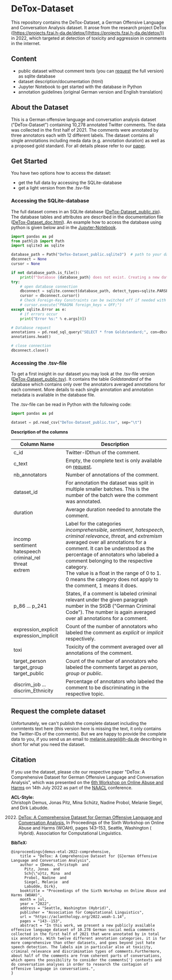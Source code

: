 # DeTox-Dataset

This repository contains the DeTox-Dataset, a German Offensive Language and Conversation Analysis dataset. It arose from
the research project DeTox ([https://projects.fzai.h-da.de/detox/](https://projects.fzai.h-da.de/detox/)) in 2022, which
targeted at detection of toxicity and aggression in comments in the internet.

## Content

- public dataset without comment texts (you can [request](#request-the-complete-dataset) the full version) as sqlite
  database
- dataset description/documentation (html)
- Jupyter Notebook to get started with the database in Python
- annotation guidelines (original German version and English translation)

## About the Dataset

This is a German offensive language and conversation analysis dataset ("DeTox-Dataset") containing 10,278 annotated
Twitter comments. The data was collected in the first half of 2021. The comments were annotated by three annotators each
with 12 different labels. The dataset contains all single annotations including meda data (e.g. annotation duration) as
well as a proposed gold standard.
For all details please refer to our [paper](https://aclanthology.org/2022.woah-1.14/).

## Get Started

You have two options how to access the dataset:

- get the full data by accessing the SQLite-database
- get a light version from the .tsv-file

### Accessing the SQLite-database

The full dataset comes in an SQLite database ([DeTox-Dataset_public.zip](DeTox-Dataset_public.zip)). The database tables
and attributes are described in the documentation
file ([DeTox-Dataset_doc.html](DeTox-Dataset_doc.html)).
An example how to access the database using python is given below and in the [Jupyter-Notebook](get-started.ipynb).

```python
import pandas as pd
from pathlib import Path
import sqlite3 as sqlite

database_path = Path("DeTox-Dataset_public.sqlite3")  # path to your database file
dbconnect = None
cursor = None

if not database_path.is_file():
    print(f"Database {database_path} does not exist. Creating a new database now ...")
try:
    # open database connection
    dbconnect = sqlite.connect(database_path, detect_types=sqlite.PARSE_DECLTYPES | sqlite.PARSE_COLNAMES)
    cursor = dbconnect.cursor()
    # Check Foreign-Key Constraints can be switched off if needed with the following line:
    # cursor.execute("PRAGMA foreign_keys = OFF;")
except sqlite.Error as e:
    # if errors occur
    print("Error %s:" % e.args[0])

# Database request
annotations = pd.read_sql_query("SELECT * from Goldstandard;", con=dbconnect)
annotations.head()

# close connection
dbconnect.close()
``` 

### Accessing the .tsv-file

To get a first insight in our dataset you may look at the .tsv-file
version ([DeTox-Dataset_public.tsv](DeTox-Dataset_public.tsv)). It contains the table _Goldstandard_ of the database
which contains only over the annotators averaged annotations for each comment. More details to each single
annotation and annotation metadata is available in the database file.

The .tsv-file can be read in Python with the following code:

```python
import pandas as pd

dataset = pd.read_csv("DeTox-Dataset_public.tsv", sep="\t")
```

**Description of the columns**

| Column Name                                                                | Description                                                                                                                                                                                                                                                                                                                                                                                                 |  
|----------------------------------------------------------------------------|-------------------------------------------------------------------------------------------------------------------------------------------------------------------------------------------------------------------------------------------------------------------------------------------------------------------------------------------------------------------------------------------------------------|
| c_id                                                                       | Twitter-IDthun of the comment.                                                                                                                                                                                                                                                                                                                                                                              |
| c_text                                                                     | Empty, the complete text is only available on [request](#request-the-complete-dataset).                                                                                                                                                                                                                                                                                                                     |
| nb_annotators                                                              | Number of annotations of the comment.                                                                                                                                                                                                                                                                                                                                                                       |
| dataset_id                                                                 | For annotation the dataset was split in multiple smaller batches. This is the number of the batch were the comment was annotated.                                                                                                                                                                                                                                                                           |
| duration                                                                   | Average duration needed to annotate the comment.                                                                                                                                                                                                                                                                                                                                                            |
| incomp<br/>sentiment<br/>hatespeech<br/>criminal_rel<br/>threat<br/>extrem | Label for the categories _incomprehensible_, _sentiment_, _hatespeech_, _criminal relevance_, _threat_, and _extremism_ averaged over all annotations for a comment. It can be understood as the percentage of annotators who labeled a comment belonging to the respective category.<br/>The value is a float in the range of 0 to 1. 0 means the category does not apply to the comment, 1 means it does. |
| p_86 ... p_241                                                             | States, if a comment is labeled criminal relevant under the given paragraph number in the StGB ("German Criminal Code"). The number is again averaged over all annotations for a comment.                                                                                                                                                                                                                   |
| expression_explicit<br/>expression_implicit                                | Count of the number of annotators who labeled the comment as _explicit_ or _implicit_ respectively.                                                                                                                                                                                                                                                                                                         |
| toxi                                                                       | Toxicity of the comment averaged over all annotations of the comment.                                                                                                                                                                                                                                                                                                                                       |
| target_person<br/>target_group<br/>target_public                           | Count of the number of annotators who labeled the comments target as _person_, _group_ or _public_.                                                                                                                                                                                                                                                                                                         |
| discrim_job ... discrim_Ethnicity                                          | Percentage of annotators who labeled the comment to be discriminating in the respective topic.                                                                                                                                                                                                                                                                                                              |

## Request the complete dataset

Unfortunately, we can't publish the complete dataset including the commtents text here (this version here is missing the
text, it only contains the Twitter-IDs of the comments). But we are happy to provide the complete data to you, if you
send us an email to [melanie.siegel@h-da.de](mailto:melanie.siegel@h-da.de?subject=[GitHub]%20DeTox-Dataset%20Request)
describing in short for what you need the dataset.

## Citation

If you use the dataset, please cite our respective paper "DeTox: A Comprehensive Dataset for German Offensive Language
and Conversation Analysis", which was presented on
the [6th Workshop on Online Abuse and Harms](https://www.workshopononlineabuse.com/) on 14th July 2022 as part of
the [NAACL](https://2022.naacl.org/) conference.

**ACL-Style:**  
Christoph Demus, Jonas Pitz, Mina Schütz, Nadine Probol, Melanie Siegel, and Dirk Labudde.

2022. [DeTox: A Comprehensive Dataset for German Offensive Language and Conversation Analysis.](https://aclanthology.org/2022.woah-1.14/)
      In Proceedings of the Sixth Workshop on Online Abuse and Harms (WOAH), pages 143–153, Seattle, Washington (
      Hybrid).
      Association for Computational Linguistics.

**BibTeX:**

```text
@inproceedings{demus-etal-2022-comprehensive,
    title = "DeTox: A Comprehensive Dataset for {G}erman Offensive Language and Conversation Analysis",
    author = {Demus, Christoph  and
      Pitz, Jonas  and
      Sch{\"u}tz, Mina  and
      Probol, Nadine  and
      Siegel, Melanie  and
      Labudde, Dirk},
    booktitle = "Proceedings of the Sixth Workshop on Online Abuse and Harms (WOAH)",
    month = jul,
    year = "2022",
    address = "Seattle, Washington (Hybrid)",
    publisher = "Association for Computational Linguistics",
    url = "https://aclanthology.org/2022.woah-1.14",
    pages = "143--153",
    abstract = "In this work, we present a new publicly available offensive language dataset of 10.278 German social media comments collected in the first half of 2021 that were annotated by in total six annotators. With twelve different annotation categories, it is far more comprehensive than other datasets, and goes beyond just hate speech detection. The labels aim in particular also at toxicity, criminal relevance and discrimination types of comments.Furthermore, about half of the comments are from coherent parts of conversations, which opens the possibility to consider the comments{'} contexts and do conversation analyses in order to research the contagion of offensive language in conversations.",
}
```
